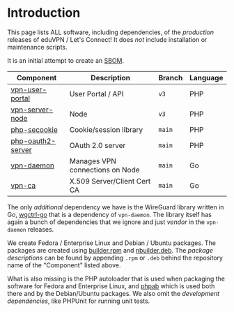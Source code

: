 # Introduction

This page lists ALL software, including dependencies, of the _production_ 
releases of eduVPN / Let's Connect! It does _not_ include installation or
maintenance scripts.

It is an initial attempt to create an 
[SBOM](https://en.wikipedia.org/wiki/Software_supply_chain).

| Component       												    | Description                     | Branch | Language |
| ----------------------------------------------------------------- | ------------------------------- | ------ | -------- |
| [vpn-user-portal](https://git.sr.ht/~fkooman/vpn-user-portal)     | User Portal / API               | `v3`   | PHP      |
| [vpn-server-node](https://git.sr.ht/~fkooman/vpn-server-node)     | Node                            | `v3`   | PHP      |
| [php-secookie](https://git.sr.ht/~fkooman/php-secookie/)          | Cookie/session library          | `main` | PHP      |
| [php-oauth2-server](https://git.sr.ht/~fkooman/php-oauth2-server) | OAuth 2.0 server                | `main` | PHP      |
| [vpn-daemon](https://git.sr.ht/~fkooman/vpn-daemon)               | Manages VPN connections on Node | `main` | Go       |
| [vpn-ca](https://git.sr.ht/~fkooman/vpn-ca)                       | X.509 Server/Client Cert CA     | `main` | Go       |

The only _additional_ dependency we have is the WireGuard library written 
in Go, [wgctrl-go](https://github.com/WireGuard/wgctrl-go) that is a 
dependency of `vpn-daemon`. The library itself has again a bunch of 
dependencies that we ignore and just _vendor_ in the `vpn-daemon`
releases.

We create Fedora / Enterprise Linux and Debian / Ubuntu packages. The 
packages are created using 
[builder.rpm](https://git.sr.ht/~fkooman/builder.rpm) and 
[nbuilder.deb](https://git.sr.ht/~fkooman/nbuilder.deb). The 
_package descriptions_ can be found by appending `.rpm` or `.deb` behind
the repository name of the "Component" listed above.

What is also missing is the PHP autoloader that is used when packaging the 
software for Fedora and Enterprise Linux, and 
[phpab](https://github.com/theseer/Autoload) which is used both there and by 
the Debian/Ubuntu packages. We also omit the _development dependencies_, 
like PHPUnit for running unit tests.